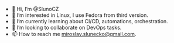 - 👋 Hi, I’m @SlunoCZ
- 👀 I’m interested in Linux, I use Fedora from third version.
- 🌱 I’m currently learning about CI/CD, automations, orchestration.
- 💞️ I’m looking to collaborate on DevOps tasks.
- 📫 How to reach me miroslav.slunecko@gmail.com.

<!---
SlunoCZ/SlunoCZ is a ✨ special ✨ repository because its `README.md` (this file) appears on your GitHub profile.
You can click the Preview link to take a look at your changes.
--->
